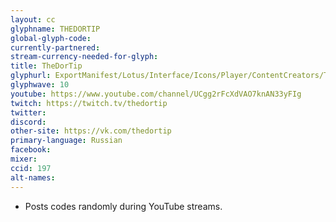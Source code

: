 ```yaml
---
layout: cc
glyphname: THEDORTIP
global-glyph-code:
currently-partnered:
stream-currency-needed-for-glyph:
title: TheDorTip
glyphurl: ExportManifest/Lotus/Interface/Icons/Player/ContentCreators/TheDorTip.png
glyphwave: 10
youtube: https://www.youtube.com/channel/UCgg2rFcXdVAO7knAN33yFIg
twitch: https://twitch.tv/thedortip
twitter:
discord:
other-site: https://vk.com/thedortip
primary-language: Russian
facebook:
mixer:
ccid: 197
alt-names:
---
```

* Posts codes randomly during YouTube streams.
